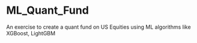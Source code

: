 # ML_Quant_Fund
An exercise to create a quant fund on US Equities using ML algorithms like XGBoost, LightGBM
